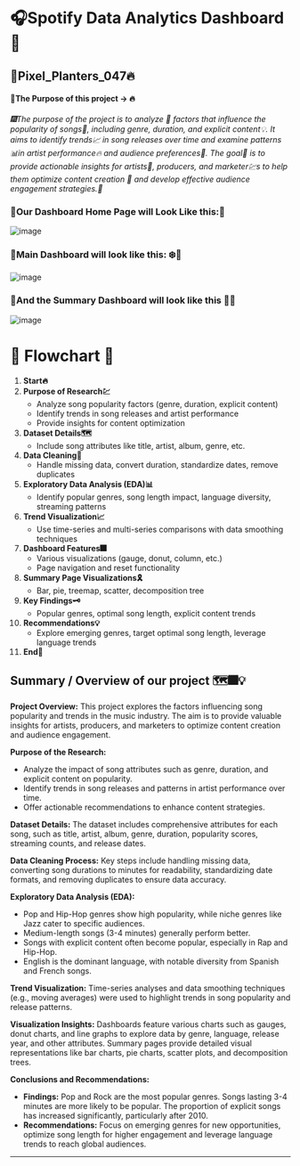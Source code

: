 # 🎧Spotify Data Analytics Dashboard 🚀
##  🍁Pixel_Planters_047🔥
#### 🚀The Purpose of this project -> 🔥
*🎆The purpose of the project is to analyze 🦚 factors that influence the popularity of songs🎼, including genre, duration, and explicit content💡. It aims to identify trends📈 in song releases over time and examine patterns 📊in artist performance🔥 and audience preferences🥀. The goal🚀 is to provide actionable insights for artists📖, producers, and marketer💹s to help them optimize content creation 🌟 and develop effective audience engagement strategies.🚀*


### 📍Our Dashboard Home Page will Look Like this:🌄
![image](https://github.com/user-attachments/assets/a8e5ae1e-b89b-4e98-9e57-effe8d2f06c5)

### 📍Main Dashboard will look like this: ❄️🥀
![image](https://github.com/user-attachments/assets/79ed04e7-5e39-456f-9ddc-258d99dda09a)

### 📍And the Summary Dashboard will look like this 🌟🎵
![image](https://github.com/user-attachments/assets/9a91c568-ff53-4c6d-a847-86d85c39a84c)


# 🥀 Flowchart 🌸
1. **Start🔥**
2. **Purpose of Research💹**
   - Analyze song popularity factors (genre, duration, explicit content)
   - Identify trends in song releases and artist performance
   - Provide insights for content optimization
3. **Dataset Details🗺️**
   - Include song attributes like title, artist, album, genre, etc.
4. **Data Cleaning🚿**
   - Handle missing data, convert duration, standardize dates, remove duplicates
5. **Exploratory Data Analysis (EDA)📊**
   - Identify popular genres, song length impact, language diversity, streaming patterns
6. **Trend Visualization📈**
   - Use time-series and multi-series comparisons with data smoothing techniques
7. **Dashboard Features🎆**
   - Various visualizations (gauge, donut, column, etc.)
   - Page navigation and reset functionality
8. **Summary Page Visualizations🎗️**
   - Bar, pie, treemap, scatter, decomposition tree
9. **Key Findings🗝️**
   - Popular genres, optimal song length, explicit content trends
10. **Recommendations💡**
    - Explore emerging genres, target optimal song length, leverage language trends
11. **End🎀**


## Summary / Overview of our project 🗺️🎆💡

**Project Overview:**
This project explores the factors influencing song popularity and trends in the music industry. The aim is to provide valuable insights for artists, producers, and marketers to optimize content creation and audience engagement.

**Purpose of the Research:**
- Analyze the impact of song attributes such as genre, duration, and explicit content on popularity.
- Identify trends in song releases and patterns in artist performance over time.
- Offer actionable recommendations to enhance content strategies.

**Dataset Details:**
The dataset includes comprehensive attributes for each song, such as title, artist, album, genre, duration, popularity scores, streaming counts, and release dates.

**Data Cleaning Process:**
Key steps include handling missing data, converting song durations to minutes for readability, standardizing date formats, and removing duplicates to ensure data accuracy.

**Exploratory Data Analysis (EDA):**
- Pop and Hip-Hop genres show high popularity, while niche genres like Jazz cater to specific audiences.
- Medium-length songs (3-4 minutes) generally perform better.
- Songs with explicit content often become popular, especially in Rap and Hip-Hop.
- English is the dominant language, with notable diversity from Spanish and French songs.

**Trend Visualization:**
Time-series analyses and data smoothing techniques (e.g., moving averages) were used to highlight trends in song popularity and release patterns.

**Visualization Insights:**
Dashboards feature various charts such as gauges, donut charts, and line graphs to explore data by genre, language, release year, and other attributes. Summary pages provide detailed visual representations like bar charts, pie charts, scatter plots, and decomposition trees.

**Conclusions and Recommendations:**
- **Findings:** Pop and Rock are the most popular genres. Songs lasting 3-4 minutes are more likely to be popular. The proportion of explicit songs has increased significantly, particularly after 2010.
- **Recommendations:** Focus on emerging genres for new opportunities, optimize song length for higher engagement and leverage language trends to reach global audiences.

---



